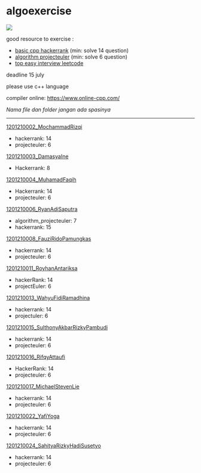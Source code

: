# algoexercise

![](https://github.com/nursyah21/algoexercise/workflows/CodeQL/badge.svg)

good resource to exercise :
- [basic cpp hackerrank](https://www.hackerrank.com/domains/cpp?filters%5Bdifficulty%5D%5B%5D=easy)  (min: solve 14 question)
- [algorithm projecteuler](https://projecteuler.net/archives) (min: solve 6 question)
- [top easy interview leetcode](https://leetcode.com/explore/interview/card/top-interview-questions-easy/)

deadline 15 july

please use c++ language

compiler online: https://www.online-cpp.com/

*Nama file dan folder jangan ada spasinya*

---

[1201210002_MochammadRizqi](1201210002_MochammadRizqi)
- hackerrank: 14
- projecteuler: 6

[1201210003_DamasyaIne](1201210003_DamasyaIne)
- Hackerrank: 8

[1201210004_MuhamadFaqih](1201210004_MuhamadFaqih)
- Hackerrank: 14
- projecteuler: 6

[1201210006_RyanAdiSaputra](1201210006_RyanAdiSaputra)
- algorithm_projecteuler: 7
- hackerrank: 15

[1201210008_FauziRidoPamungkas](1201210008_FauziRidoPamungkas)
- hackerrank: 14
- projecteuler: 6

[1201210011_RoyhanAntariksa](1201210011_RoyhanAntariksa)
- hackerRank: 14
- projectEuler: 6

[1201210013_WahyuFidiRamadhina](1201210013_WahyuFidiRamadhina)
- hackerrank: 14
- projectuler: 6

[1201210015_SulthonyAkbarRizkyPambudi](1201210015_SulthonyAkbarRizkyPambudi)
- hackerrank: 14
- projecteuler: 6

[1201210016_RifqyAttaufi](1201210016_RifqyAttaufi)
- HackerRank: 14
- projecteuler: 6

[1201210017_MichaelStevenLie](1201210017_MichaelStevenLie)
- hackerrank: 14
- projecteuler: 6

[1201210022_YafiYoga](1201210022_YafiYoga)
- hackerrank: 14
- projecteuler: 6

[1201210024_SahityaRizkyHadiSusetyo](1201210024_SahityaRizkyHadiSusetyo)
- hackerrank: 14
- projecteuler: 6
